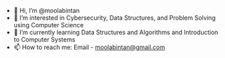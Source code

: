 - 👋 Hi, I’m @moolabintan
- 👀 I’m interested in Cybersecurity, Data Structures, and Problem Solving using Computer Science
- 🌱 I’m currently learning Data Structures and Algorithms and Introduction to Computer Systems
- 📫 How to reach me: Email - moolabintan@gmail.com

<!---
moolabintan/moolabintan is a ✨ special ✨ repository because its `README.md` (this file) appears on your GitHub profile.
You can click the Preview link to take a look at your changes.
--->
